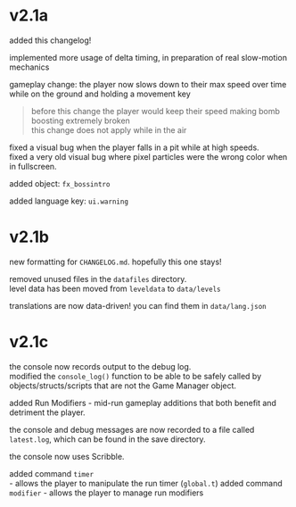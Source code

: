 # v2.1a

added this changelog!

implemented more usage of delta timing, in preparation of real slow-motion mechanics

gameplay change: the player now slows down to their max speed over time while on the ground and holding a movement key
> before this change the player would keep their speed making bomb boosting extremely broken<br>
> this change does not apply while in the air

fixed a visual bug when the player falls in a pit while at high speeds.<br>
fixed a very old visual bug where pixel particles were the wrong color when in fullscreen.

added object: `fx_bossintro`

added language key: `ui.warning`

# v2.1b

new formatting for `CHANGELOG.md`. hopefully this one stays!

removed unused files in the `datafiles` directory.<br>
level data has been moved from `leveldata` to `data/levels`

translations are now data-driven! you can find them in `data/lang.json`

# v2.1c

the console now records output to the debug log.<br>
modified the `console_log()` function to be able to be safely called by objects/structs/scripts that are not the Game Manager object.

added Run Modifiers - mid-run gameplay additions that both benefit and detriment the player.

the console and debug messages are now recorded to a file called `latest.log`, which can be found in the save directory.

the console now uses Scribble.

added command `timer`<br> - allows the player to manipulate the run timer (`global.t`)
added command `modifier` - allows the player to manage run modifiers
